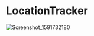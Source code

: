 # LocationTracker
![Screenshot_1591732180](https://user-images.githubusercontent.com/54818560/84193517-34d0eb00-aab9-11ea-83b7-5e698f30432c.png)
 
